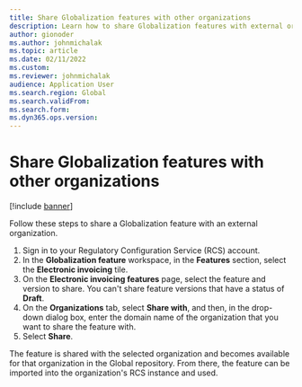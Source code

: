 ```yaml
---
title: Share Globalization features with other organizations
description: Learn how to share Globalization features with external organizations, including a step-by-step process for how to share.
author: gionoder
ms.author: johnmichalak
ms.topic: article
ms.date: 02/11/2022
ms.custom:
ms.reviewer: johnmichalak
audience: Application User
ms.search.region: Global
ms.search.validFrom:
ms.search.form: 
ms.dyn365.ops.version:
---
```


# Share Globalization features with other organizations

[!include [banner](../../includes/banner.md)]

Follow these steps to share a Globalization feature with an external organization.

1. Sign in to your Regulatory Configuration Service (RCS) account.
2. In the **Globalization feature** workspace, in the **Features** section, select the **Electronic invoicing** tile.
3. On the **Electronic invoicing features** page, select the feature and version to share. You can't share feature versions that have a status of **Draft**.
4. On the **Organizations** tab, select **Share with**, and then, in the drop-down dialog box, enter the domain name of the organization that you want to share the feature with.
5. Select **Share**.

The feature is shared with the selected organization and becomes available for that organization in the Global repository. From there, the feature can be imported into the organization's RCS instance and used.
